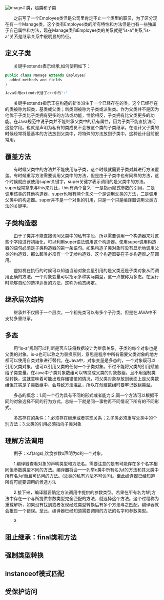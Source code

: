 ![image](https://github.com/apprentice1012/Java/assets/126549223/59512827-02cc-40fe-8263-71eca1644a41)# 类，超类和子类

&emsp;&emsp;之前写了一个Employee类但是公司里肯定不止一个类型的职员，为了区分现在有一个Manage类，这个类有Employee类的所有特性和方法但是也有一些独属于自己属性和方法，现在Manage类和Employee类的关系就是"is-a"关系,"is-a"关系是继承关系中很明显的特征。</br>

## 定义子类

&emsp;&emsp;关键字extends表示继承,如何使用如下：</br>

```Java
public class Manage extends Employee{
  added methods and fields
}

Java中用extends代替了c++中的":"
```
&emsp;&emsp;关键字extends指示正在构造的新类派生于一个已经存在的类。这个已经存在的类被称为超类，基类或父类；新类则被称为子类或派生类。作为父类并不是因为他优于子类比子类拥有更多的方法或功能，恰恰相反，子类拥有比父类更多的功能。在Java规范中说子类并不能继承父类中的私有属性，因为子类不能直接访问这些字段。也就是声明为私有的类成员不会被这个类的子类继承。在设计父子类的时候经常将最基本的方法放到父类中，将特殊的方法放到子类中，这种设计目前很常用。</br>

## 覆盖方法

&emsp;&emsp;有时候父类中的方法并不能使用与子类，这个时候就需要子类对其进行方法覆盖。有时候重写方法需要调用父类中的方法，但是由于子类中也有同样的方法，这个时候就应该使用super关键字，super关键字表示调用的是父类中的方法。super经常拿来与this来对比，this有两个含义：一是指示隐式参数的引用，二是调用该类的其他构造器，super也哦有两个含义一个是调用父类的方法，二是调用父类中的构造器。super并不是一个对象的引用，只是一个只是编译器调用父类方法的关键字。</br>

## 子类构造器

&emsp;&emsp;由于子类并不能直接访问父类中的私有字段，所以需要调用一个构造器来对这些个字段进行初始化，可以利用super语法调用这个构造器。使用super调用构造器的语句必须是子类构造器的第一条语句。如果构造子类对象时没有显示地调用父类的构造器，那么超类必须有一个无参构造器，这个构造器要在子类构造器之前调用。</br>

&emsp;&emsp;虚拟机在执行的时候可以知道当前对象变量引用的是父类还是子类对象从而调用正确的方法。一个对象变量可以指示多种实际类型，这一点被称为多态。在运行时能够自动的选择适当的方法，这称为动态绑定。</br>

## 继承层次结构

&emsp;&emsp;继承并不仅限于一个层次。一个祖先类可以有多个子孙类。但是在JAVA中不支持多重继承。</br>

## 多态

&emsp;&emsp;用“is-a”规则可以判断是否应该将数据设计为继承关系，子类的每个对象也是父类的对象。is-a也可以称之为替换原则，意思是程序中所有需要父类对象的地方都可以使用自类对象进行替代。在Java中，对象变量是多态的，一个对象既可以引用父类对象，也可以引用父类的任何一个子类对象。不过不能将父类的引用赋值给子类变量。在Java中子类对象数组可以转换成父类的对象数组，且不用强制类型转换，这就意味着可能出现存储错值的情况，将父类对象存放到表面上是父类数组但其实是子类数组中，会导致方法混乱，所以在创建数组时要牢记数组类型。</br>

&emsp;&emsp;多态的概念：1.同一个行为具有不同的形式或者能力;2.同一个方法可以根据不同的对象选择不同的行为方式。总结一下就是同一事物再不同情况下所有的不同形式。</br>

&emsp;&emsp;多态存在的条件：1.必须存在继承或者实现关系；2.子类必须重写父类中的个别方法；3.父类的引用必须指向子类对象</br>

## 理解方法调用
&emsp;&emsp;例子：x.f(args),饮食参数x声明为c的一个对象。</br>

&emsp;&emsp;1.编译器查看对象的声明类型和方法名。需要注意的是有可能存在多个名字相同但参数类型不同的方法。编译器将会一一列举c类中所有名为f的方法和其父类中所有名为f而且可访问的方法。(父类的私有方法不可访问)。至此编译器已经知道所有可能要调用的候选方法</br>

&emsp;&emsp;2.接下来，编译器要确定方法调用中提供的参数类型。若果在所有名为f的方法中存在一个与所提供参数类型完全匹配的方法，就选择这个方法。这个过程称为重载解析，如果没有找到或者发现经过类型转换后有多个方法与之匹配，编译器就会报告一个错误。至此，编译器已经知道需要调用的方法的名字和参数类型。</br>

&emsp;&emsp;3.
## 阻止继承：final类和方法
## 强制类型转换
## instanceof模式匹配
## 受保护访问
